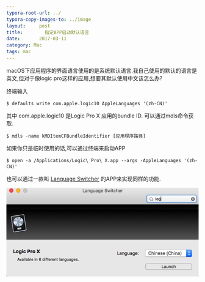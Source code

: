 ```yaml
---
typora-root-url: ../
typora-copy-images-to: ../image
layout:     post
title:        指定APP启动默认语言
date:       2017-03-11 
category: Mac
tags: mac
---
```


macOS下应用程序的界面语言使用的是系统默认语言.我自己使用的默认的语言是英文,但对于像logic pro这样的应用,想要其默认使用中文该怎么办?



终端输入

```shell
$ defaults write com.apple.logic10 AppleLanguages '(zh-CN)'
```

其中 com.apple.logic10 是Logic Pro X 应用的bundle ID. 可以通过mdls命令获取.

```shell
$ mdls -name kMDItemCFBundleIdentifier [应用程序路径]
```



如果你只是临时使用的话,可以通过终端来启动APP

```shell
$ open -a /Applications/Logic\ Pro\ X.app --args -AppleLanguages '(zh-CN)' 
```



也可以通过一款叫  [Language Switcher](http://www.tj-hd.co.uk/downloads/Language_Switcher_1_1_7.dmg) 的APP来实现同样的功能.

![2018-06-13-22-31-36](/image/2018-06-13-22-31-36.jpg)

